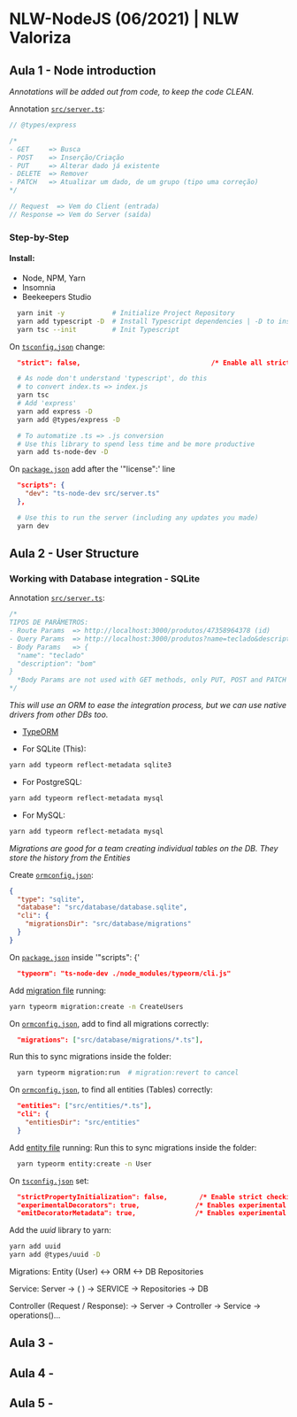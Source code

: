 # NLW-NodeJS (06/2021) | NLW Valoriza

## Aula 1 - Node introduction

*Annotations will be added out from code, to keep the code CLEAN.*

Annotation [`src/server.ts`](src/server.ts):
```ts
// @types/express 

/*
- GET     => Busca
- POST    => Inserção/Criação
- PUT     => Alterar dado já existente
- DELETE  => Remover
- PATCH   => Atualizar um dado, de um grupo (tipo uma correção)
*/

// Request  => Vem do Client (entrada)
// Response => Vem do Server (saída)
```

### Step-by-Step

#### Install:
- Node, NPM, Yarn
- Insomnia
- Beekeepers Studio

```zsh
  yarn init -y            # Initialize Project Repository
  yarn add typescript -D  # Install Typescript dependencies | -D to install all dependencies
  yarn tsc --init         # Init Typescript
```

On [`tsconfig.json`](tsconfig.json) change:
```json
  "strict": false,                                 /* Enable all strict type-checking options. */
```

```zsh
  # As node don't understand 'typescript', do this
  # to convert index.ts => index.js
  yarn tsc
  # Add 'express'
  yarn add express -D
  yarn add @types/express -D

  # To automatize .ts => .js conversion
  # Use this library to spend less time and be more productive
  yarn add ts-node-dev -D
```

On [`package.json`](package.json) add after the '"license":' line
```json
  "scripts": {
    "dev": "ts-node-dev src/server.ts"
  },
```

```zsh
  # Use this to run the server (including any updates you made)
  yarn dev
```

## Aula 2 - User Structure

### Working with Database integration - SQLite

Annotation [`src/server.ts`](src/server.ts):
```ts
/*
TIPOS DE PARÂMETROS:
- Route Params  => http://localhost:3000/produtos/47358964378 (id)
- Query Params  => http://localhost:3000/produtos?name=teclado&description=bom&...
- Body Params   => {
  "name": "teclado"
  "description": "bom"
}
  *Body Params are not used with GET methods, only PUT, POST and PATCH
*/
```

*This will use an ORM to ease the integration process,* 
*but we can use native drivers from other DBs too.*
- [TypeORM](https://typeorm.io/)

- For SQLite (This):
```zsh
yarn add typeorm reflect-metadata sqlite3 
```
- For PostgreSQL: 
```zsh
yarn add typeorm reflect-metadata mysql 
```
- For MySQL:
```zsh
yarn add typeorm reflect-metadata mysql 
```

*Migrations are good for a team creating individual tables on the DB.*
*They store the history from the Entities*

Create [`ormconfig.json`](ormconfig.json):
```json
{
  "type": "sqlite",
  "database": "src/database/database.sqlite",
  "cli": {
    "migrationsDir": "src/database/migrations"
  }
}
```

On [`package.json`](package.json) inside '"scripts": {'
```json
  "typeorm": "ts-node-dev ./node_modules/typeorm/cli.js"
```

Add [migration file](src/database/migrations/1624363435503-CreateUsers.ts) running:
```zsh
yarn typeorm migration:create -n CreateUsers
```

On [`ormconfig.json`](ormconfig.json), add to find all migrations correctly:
```json
  "migrations": ["src/database/migrations/*.ts"],
```

Run this to sync migrations inside the folder:
```zsh
  yarn typeorm migration:run  # migration:revert to cancel
```

On [`ormconfig.json`](ormconfig.json), to find all entities (Tables) correctly:
```json
  "entities": ["src/entities/*.ts"],
  "cli": {
    "entitiesDir": "src/entities"
  }
```
Add [entity file](src/entities/User.ts) running:
Run this to sync migrations inside the folder:
```zsh
  yarn typeorm entity:create -n User
```

On [`tsconfig.json`](tsconfig.json) set:
```json
  "strictPropertyInitialization": false,        /* Enable strict checking of property initialization in classes. */
  "experimentalDecorators": true,              /* Enables experimental support for ES7 decorators. */
  "emitDecoratorMetadata": true,               /* Enables experimental support for emitting type metadata for decorators. */
```

Add the *uuid* library to yarn:
```zsh
yarn add uuid
yarn add @types/uuid -D
```

Migrations: Entity (User) <-> ORM <-> DB Repositories

Service: Server -> (   ) -> SERVICE -> Repositories -> DB

Controller (Request / Response): -> Server -> Controller -> Service -> operations()...

## Aula 3 -
## Aula 4 -
## Aula 5 -